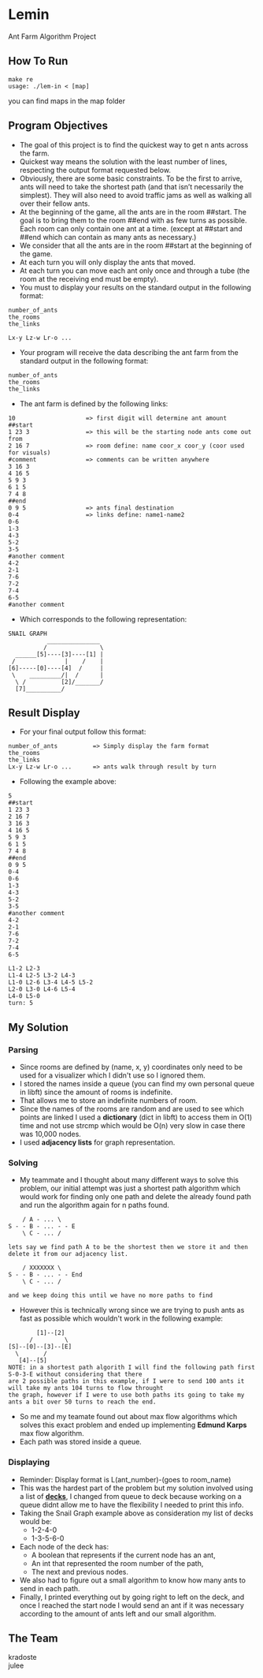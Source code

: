 # Lemin
Ant Farm Algorithm Project

## How To Run
```
make re  
usage: ./lem-in < [map]
```
you can find maps in the map folder

## Program Objectives
* The goal of this project is to find the quickest way to get n ants across the farm.
* Quickest way means the solution with the least number of lines, respecting the output format requested below.
* Obviously, there are some basic constraints. To be the first to arrive, ants will need to take the shortest path (and that isn’t necessarily the simplest). They will also need to avoid traffic jams as well as walking all over their fellow ants.
* At the beginning of the game, all the ants are in the room ##start. The goal is to bring them to the room ##end with as few turns as possible. Each room can only contain one ant at a time. (except at ##start and ##end which can contain as many ants as necessary.)
* We consider that all the ants are in the room ##start at the beginning of the game.
* At each turn you will only display the ants that moved.
* At each turn you can move each ant only once and through a tube (the room at the receiving end must be empty).
* You must to display your results on the standard output in the following format:
```
number_of_ants
the_rooms
the_links

Lx-y Lz-w Lr-o ...
```

* Your program will receive the data describing the ant farm from the standard output in the following format:
```
number_of_ants
the_rooms
the_links
```
* The ant farm is defined by the following links:
```
10                    => first digit will determine ant amount
##start
1 23 3                => this will be the starting node ants come out from
2 16 7                => room define: name coor_x coor_y (coor used for visuals)
#comment              => comments can be written anywhere      
3 16 3
4 16 5
5 9 3
6 1 5
7 4 8
##end
0 9 5                 => ants final destination
0-4                   => links define: name1-name2
0-6
1-3
4-3
5-2
3-5
#another comment
4-2
2-1
7-6
7-2
7-4
6-5
#another comment
```
- Which corresponds to the following representation:
```
SNAIL GRAPH
           _______________
          /               \ 
  ______[5]----[3]----[1] |
 /              |    /    |
[6]-----[0]----[4]  /     |
 \    _________/|  /      |
  \ /          [2]/_______/
  [7]__________/
```

## Result Display
* For your final output follow this format:
```
number_of_ants          => Simply display the farm format
the_rooms
the_links
Lx-y Lz-w Lr-o ...      => ants walk through result by turn
```
* Following the example above:
```
5                          
##start            
1 23 3          
2 16 7       
3 16 3
4 16 5
5 9 3
6 1 5
7 4 8
##end
0 9 5
0-4
0-6
1-3
4-3
5-2
3-5
#another comment
4-2
2-1
7-6
7-2
7-4
6-5
 
L1-2 L2-3
L1-4 L2-5 L3-2 L4-3
L1-0 L2-6 L3-4 L4-5 L5-2
L2-0 L3-0 L4-6 L5-4
L4-0 L5-0
turn: 5
```
## My Solution
### Parsing
* Since rooms are defined by (name, x, y) coordinates only need to be used for a visualizer which I didn't use so I ignored them.
* I stored the names inside a queue (you can find my own personal queue in libft) since the amount of rooms is indefinite.
* That allows me to store an indefinite numbers of room.
* Since the names of the rooms are random and are used to see which points are linked I used a **dictionary** (dict in libft) to access them in O(1) time and not use strcmp which would be O(n) very slow in case there was 10,000 nodes.
* I used **adjacency lists** for graph representation.
### Solving
* My teammate and I thought about many different ways to solve this problem, our initial attempt was just a shortest path algorithm which would work for finding only one path and delete the already found path and run the algorithm again for n paths found.
```
    / A - ... \
S - - B - ... - - E
    \ C - ... /
    
lets say we find path A to be the shortest then we store it and then delete it from our adjacency list.

    / XXXXXXX \
S - - B - ... - - End
    \ C - ... /
    
and we keep doing this until we have no more paths to find
```
* However this is technically wrong since we are trying to push ants as fast as possible which wouldn't work in the following example:
```
        [1]--[2]
      /         \
[S]--[0]--[3]--[E]
  \       /
   [4]--[5]
NOTE: in a shortest path algorith I will find the following path first S-0-3-E without considering that there
are 2 possible paths in this example, if I were to send 100 ants it will take my ants 104 turns to flow throught
the graph, however if I were to use both paths its going to take my ants a bit over 50 turns to reach the end.
```
* So me and my teamate found out about max flow algorithms which solves this exact problem and ended up implementing **Edmund Karps** max flow algorithm.
* Each path was stored inside a queue.
### Displaying
* Reminder: Display format is L(ant_number)-(goes to room_name)
* This was the hardest part of the problem but my solution involved using a list of [**decks**](./deck.h), I changed from queue to deck because working on a queue didnt allow me to have the flexibility I needed to print this info.
* Taking the Snail Graph example above as consideration my list of decks would be:
  * 1-2-4-0
  * 1-3-5-6-0  
* Each node of the deck has:
  * A boolean that represents if the current node has an ant, 
  * An int that represented the room number of the path,
  * The next and previous nodes.
* We also had to figure out a small algorithm to know how many ants to send in each path.
* Finally, I printed everything out by going right to left on the deck, and once I reached the start node I would send an ant if it was necessary according to the amount of ants left and our small algorithm.

## The Team
kradoste  
julee
